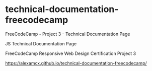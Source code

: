 # technical-documentation-freecodecamp
FreeCodeCamp - Project 3 - Technical Documentation Page

JS Technical Documentation Page

FreeCodeCamp Responsive Web Design Certification Project 3

https://alexamcx.github.io/technical-documentation-freecodecamp/
